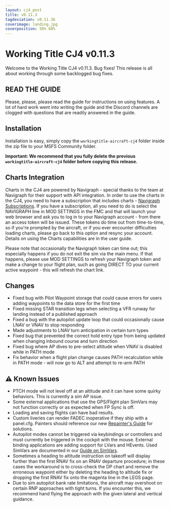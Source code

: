 ```yaml
---
layout: cj4_post
title: v0.11.3
tagdeviation: v0.11.3b
coverimage: landing.jpg
coverposition: 50% 60%
---
```


# Working Title CJ4 v0.11.3
Welcome to the Working Title CJ4 v0.11.3. Bug fixes! This release is all about working through some backlogged bug fixes.

## READ THE GUIDE
Please, please, please read the guide for instructions on using features. A lot of hard work went into writing the guide and the Discord channels are clogged with questions that are readily answered in the guide.

## Installation
Installation is easy, simply copy the `workingtitle-aircraft-cj4` folder inside the zip file to your MSFS Community folder. 

**Important: We recommend that you fully delete the previous `workingtitle-aircraft-cj4` folder before copying this release.**

## Charts Integration
Charts in the CJ4 are powered by Navigraph - special thanks to the team at Navigraph for their support with API integration. In order to use the charts in the CJ4, you need to have a subscription that includes charts - [Navigraph Subscriptions](https://navigraph.com/products/subscriptions). If you have a subscription, all you need to do is select the NAVIGRAPH line in MOD SETTINGS in the FMC and that will launch your web browser and ask you to log in to your Navigraph account - from there an access token will be issued. These tokens do time out from time-to-time, so if you're prompted by the aircraft, or if you ever encounter difficulties loading charts, please go back to this option and resync your account. Details on using the Charts capabilities are in the user guide.

Please note that occasionally the Navigraph token can time out; this especially happens if you do not exit the sim via the main menu. If that happens, please use MOD SETTINGS to refresh your Navigraph token and make a change to your flight plan, such as going DIRECT TO your current active waypoint - this will refresh the chart link.

## Changes
- Fixed bug with Pilot Waypoint storage that could cause errors for users adding waypoints to the data store for the first time
- Fixed missing STAR transition legs when selecting a VFR runway for landing instead of a published approach
- Fixed a bug with the autopilot update loop that could occasionally cause LNAV or VNAV to stop responding
- Made adjustments to LNAV turn anticipation in certain turn types
- Fixed bug that prevented the correct hold entry type from being updated when changing inbound course and turn direction
- Fixed bug where AP dives to pre-select altitude when VNAV is disabled while in PATH mode
- Fix behavior when a flight plan change causes PATH recalculation while in PATH mode - will now go to ALT and attempt to re-arm PATH

## ⚠️ Known Issues
* PTCH mode will not level off at an altitude and it can have some quirky behaviors.  This is currently a sim AP issue.
* Some external applications that use the GPS/Flight plan SimVars may not function correctly or as expected when FP Sync is off.
* Loading and saving flights can have bad results.
* Custom liveries can render FADEC inoperative if they ship with a panel.cfg. Painters should reference our new [Repainter's Guide](/cj4/guide/repainter) for solutions.
* Autopilot modes cannot be triggered via keybindings or controllers and must currently be triggered in the cockpit with the mouse. External binding applications are adding support for LVars and HEvents. Used SimVars are documented in our [Guide on SimVars](/cj4/guides/simvars).
* Sometimes a heading to altitude instruction on takeoff will display further than the first RNAV fix on an RNAV departure procedure; in these cases the workaround is to cross-check the DP chart and remove the erroneous waypoint either by deleting the heading to altitude fix or dropping the first RNAV fix onto the magenta line in the LEGS page.
* Due to sim autopilot bank rate limitations, the aircraft may overshoot on certain RNP approaches with tight turns. If you encounter this, we recommend hand flying the approach with the given lateral and vertical guidance.